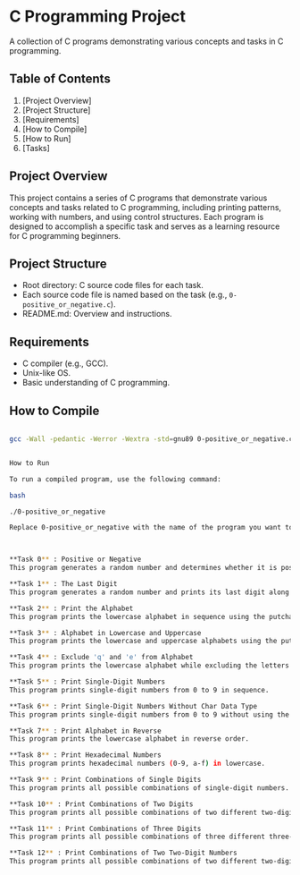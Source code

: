 # C Programming Project

A collection of C programs demonstrating various concepts and tasks in C programming.

## Table of Contents

1. [Project Overview]
2. [Project Structure]
3. [Requirements]
4. [How to Compile]
5. [How to Run]
6. [Tasks]


## Project Overview

This project contains a series of C programs that demonstrate various concepts and tasks related to C programming, including printing patterns, working with numbers, and using control structures. Each program is designed to accomplish a specific task and serves as a learning resource for C programming beginners.

## Project Structure

- Root directory: C source code files for each task.
- Each source code file is named based on the task (e.g., `0-positive_or_negative.c`).
- README.md: Overview and instructions.

## Requirements

- C compiler (e.g., GCC).
- Unix-like OS.
- Basic understanding of C programming.

## How to Compile

```bash

gcc -Wall -pedantic -Werror -Wextra -std=gnu89 0-positive_or_negative.c -o 0-positive_or_negative


How to Run

To run a compiled program, use the following command:

bash

./0-positive_or_negative

Replace 0-positive_or_negative with the name of the program you want to run.



**Task 0** : Positive or Negative
This program generates a random number and determines whether it is positive, negative, or zero.

**Task 1** : The Last Digit
This program generates a random number and prints its last digit along with additional information.

**Task 2** : Print the Alphabet
This program prints the lowercase alphabet in sequence using the putchar function.

**Task 3** : Alphabet in Lowercase and Uppercase
This program prints the lowercase and uppercase alphabets using the putchar function.

**Task 4** : Exclude 'q' and 'e' from Alphabet
This program prints the lowercase alphabet while excluding the letters 'q' and 'e' using the putchar function.

**Task 5** : Print Single-Digit Numbers
This program prints single-digit numbers from 0 to 9 in sequence.

**Task 6** : Print Single-Digit Numbers Without Char Data Type
This program prints single-digit numbers from 0 to 9 without using the char data type.

**Task 7** : Print Alphabet in Reverse
This program prints the lowercase alphabet in reverse order.

**Task 8** : Print Hexadecimal Numbers
This program prints hexadecimal numbers (0-9, a-f) in lowercase.

**Task 9** : Print Combinations of Single Digits
This program prints all possible combinations of single-digit numbers.

**Task 10** : Print Combinations of Two Digits
This program prints all possible combinations of two different two-digit numbers.

**Task 11** : Print Combinations of Three Digits
This program prints all possible combinations of three different three-digit numbers.

**Task 12** : Print Combinations of Two Two-Digit Numbers
This program prints all possible combinations of two different two-digit numbers.
